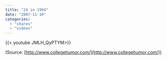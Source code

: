 ```yaml
---
title: "24 in 1994"
date: "2007-11-10"
categories:
  - "shares"
  - "videos"
---
```


<div style="width: 70vw;">{{< youtube JMLH_QyPTYM>}}</div>

(Source: [http://www.collegehumor.com/](http://www.collegehumor.com/))
